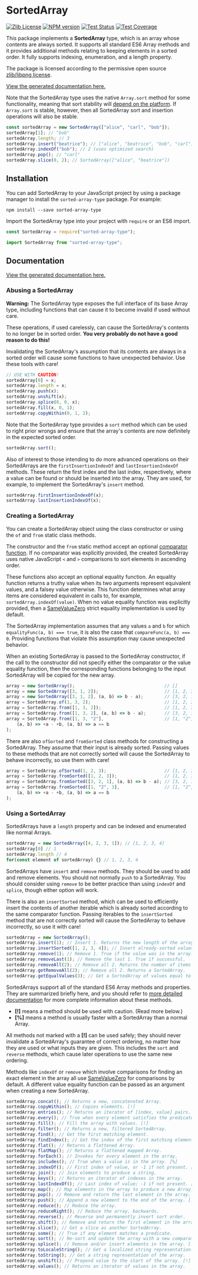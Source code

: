 # SortedArray

[![Zlib License][license-image]][license]
[![NPM version][npm-version-image]][npm-url]
[![Test Status][ci-image]][ci-url]
[![Test Coverage][coveralls-image]][coveralls-url]

This package implements a **SortedArray** type, which is an array
whose contents are always sorted.
It supports all standard ES6 Array methods and it provides
additional methods relating to keeping elements in a sorted order.
It fully supports indexing, enumeration, and a length property.

The package is licensed according to the permissive open source
[zlib/libpng license](LICENSE).

[View the generated documentation here.](https://pineapplemachine.github.io/sorted-array-type-js/)

Note that the SortedArray type uses the native `Array.sort`
method for some functionality, meaning that sort stability will
[depend on the platform](https://developer.mozilla.org/en-US/docs/Web/JavaScript/Reference/Global_Objects/Array/sort#sort_stability).
If `Array.sort` is stable, however, then all SortedArray sort
and insertion operations will also be stable.

``` js
const sortedArray = new SortedArray(["alice", "carl", "bob"]);
sortedArray[1]; // "bob"
sortedArray.length; // 3
sortedArray.insert("beatrice"); // ["alice", "beatrice", "bob", "carl"]
sortedArray.indexOf("bob"); // 2 (uses optimized search)
sortedArray.pop(); // "carl"
sortedArray.slice(0, 2); // SortedArray(["alice", "beatrice"])
```

[license-image]: https://img.shields.io/badge/License-Zlib-lightgrey.svg
[license]: https://github.com/pineapplemachine/sorted-array-type-js/blob/master/LICENSE

[ci-url]: https://github.com/pineapplemachine/sorted-array-type-js/actions/workflows/test.yml
[ci-image]: https://github.com/pineapplemachine/sorted-array-type-js/actions/workflows/test.yml/badge.svg

[coveralls-url]: https://coveralls.io/github/pineapplemachine/sorted-array-type-js
[coveralls-image]: https://coveralls.io/repos/github/pineapplemachine/sorted-array-type-js/badge.svg?branch=master

[npm-url]: https://www.npmjs.com/package/sorted-array-type
[npm-version-image]: https://badge.fury.io/js/sorted-array-type.svg

## Installation

You can add SortedArray to your JavaScript project by using a
package manager to install the `sorted-array-type` package. For example:

``` text
npm install --save sorted-array-type
```

Import the SortedArray type into your project with `require` or an ES6 import.

``` js
const SortedArray = require("sorted-array-type");
```

``` js
import SortedArray from "sorted-array-type";
```

## Documentation

[View the generated documentation here.](https://pineapplemachine.github.io/sorted-array-type-js/)

### Abusing a SortedArray

**Warning:** The SortedArray type exposes the full interface of its
base Array type, including functions that can cause it to become
invalid if used without care.

These operations, if used carelessly, can cause the SortedArray's
contents to no longer be in sorted order.
**You very probably do not have a good reason to do this!**

Invalidating the SortedArray's assumption that its contents are
always in a sorted order will cause some functions to have
unexpected behavior. Use these tools with care!

``` js
// USE WITH CAUTION!
sortedArray[0] = x;
sortedArray.length = x;
sortedArray.push(x);
sortedArray.unshift(x);
sortedArray.splice(0, 0, x);
sortedArray.fill(x, 0, 1);
sortedArray.copyWithin(0, 1, 2);
```

Note that the SortedArray type provides a `sort` method which can be
used to right prior wrongs and ensure that the array's contents are
now definitely in the expected sorted order.

``` js
sortedArray.sort();
```

Also of interest to those intending to do more advanced operations on
their SortedArrays are the `firstInsertionIndexOf` and `lastInsertionIndexOf`
methods. These return the first index and the last index, respectively,
where a value can be found or should be inserted into the array.
They are used, for example, to implement the SortedArray's `insert` method.

``` js
sortedArray.firstInsertionIndexOf(x);
sortedArray.lastInsertionIndexOf(x);
```

### Creating a SortedArray

You can create a SortedArray object using the class constructor or
using the `of` and `from` static class methods.

The constructor and the `from` static method accept an optional
[comparator function](https://developer.mozilla.org/en-US/docs/Web/JavaScript/Reference/Global_Objects/Array/sort).
If no comparator was explicitly provided, the created SortedArray uses
native JavaScript `<` and `>` comparisons to sort elements
in ascending order.

These functions also accept an optional equality function.
An equality function returns a truthy value when its two
arguments represent equivalent values, and a falsey value otherwise.
This function determines what array items are considered equivalent in
calls to, for example, `sortedArray.indexOf(value)`.
When no value equality function was explicitly provided, then a
[SameValueZero](https://developer.mozilla.org/en-US/docs/Web/JavaScript/Equality_comparisons_and_sameness)
strict equality implementation is used by default.

The SortedArray implementation assumes that any values `a` and `b`
for which `equalityFunc(a, b) === true`,
it is also the case that `compareFunc(a, b) === 0`.
Providing functions that violate this assumption may cause
unexpected behavior.

When an existing SortedArray is passed to the SortedArray constructor,
if the call to the constructor did not specify either the comparator
or the value equality function, then the corresponding functions belonging
to the input SortedArray will be copied for the new array.

``` js
array = new SortedArray();                                  // []
array = new SortedArray([3, 1, 2]);                         // [1, 2, 3]
array = new SortedArray([3, 1, 2], (a, b) => b - a);        // [3, 2, 1]
array = SortedArray.of(1, 3, 2);                            // [1, 2, 3]
array = SortedArray.from([1, 3, 2]);                        // [1, 2, 3]
array = SortedArray.from([1, 3, 2], (a, b) => b - a);       // [3, 2, 1]
array = SortedArray.from([1, 3, "2"],                       // [1, "2", 3]
    (a, b) => +a - +b, (a, b) => a == b
);
```

There are also `ofSorted` and `fromSorted` class methods for constructing
a SortedArray. They assume that their input is already sorted.
Passing values to these methods that are not correctly sorted will
cause the SortedArray to behave incorrectly, so use them with care!

``` js
array = SortedArray.ofSorted(1, 2, 3);                      // [1, 2, 3]
array = SortedArray.fromSorted([1, 2, 3]);                  // [1, 2, 3]
array = SortedArray.fromSorted([3, 2, 1], (a, b) => b - a); // [3, 2, 1]
array = SortedArray.fromSorted([1, "2", 3],                 // [1, "2", 3]
    (a, b) => +a - +b, (a, b) => a == b
);
```

### Using a SortedArray

SortedArrays have a `length` property and can be indexed and enumerated
like normal Arrays.

``` js
sortedArray = new SortedArray([4, 2, 3, 1]); // [1, 2, 3, 4]
sortedArray[0] // 1
sortedArray.length // 4
for(const element of sortedArray) {} // 1, 2, 3, 4
```

SortedArrays have `insert` and `remove` methods. They should be used
to add and remove elements.
You should not normally `push` to a SortedArray.
You should consider using `remove` to be better practice than using `indexOf`
and `splice`, though either option will work.

There is also an `insertSorted` method, which can be used to efficiently
insert the contents of another iterable which is already sorted according
to the same comparator function.
Passing iterables to the `insertSorted` method that are not correctly sorted
will cause the SortedArray to behave incorrectly, so use it with care!

``` js
sortedArray = new SortedArray();
sortedArray.insert(1); // Insert 1. Returns the new length of the array.
sortedArray.insertSorted([1, 2, 3, 4]); // Insert already-sorted values.
sortedArray.remove(1); // Remove 1. True if the value was in the array.
sortedArray.removeLast(1); // Remove the last 1. True if successful.
sortedArray.removeAll(2); // Remove all 2. Returns the number of items removed.
sortedArray.getRemoveAll(2); // Remove all 2. Returns a SortedArray.
sortedArray.getEqualValues(3); // Get a SortedArray of values equal to 3.
```

SortedArrays support all of the standard ES6 Array methods and
properties.
They are summarized briefly here, and you should refer to
[more detailed documentation](https://developer.mozilla.org/en-US/docs/Web/JavaScript/Reference/Global_Objects/Array)
for more complete information about these methods.

- **[!]** means a method should be used with caution. (Read more below.)
- **[%]** means a method is usually faster with a SortedArray than a normal Array.

All methods not marked with a **[!]** can be used safely; they should
never invalidate a SortedArray's guarantee of correct ordering,
no matter how they are used or what inputs they are given.
This includes the `sort` and `reverse` methods, which cause later
operations to use the same new ordering.

Methods like `indexOf` or `remove` which involve comparisons for finding
an exact element in the array all use
[SameValueZero](https://developer.mozilla.org/en-US/docs/Web/JavaScript/Equality_comparisons_and_sameness)
for comparisons by default.
A different value equality function can be passed as an argument
when creating a new SortedArray.

``` js
sortedArray.concat(); // Returns a new, concatenated Array.
sortedArray.copyWithin(); // Copies elements. [!]
sortedArray.entries(); // Returns an iterator of [index, value] pairs.
sortedArray.every(); // True when every element satisfies the predicate.
sortedArray.fill(); // Fill the array with values. [!]
sortedArray.filter(); // Returns a new, filtered SortedArray.
sortedArray.find(); // Get the first matching element.
sortedArray.findIndex(); // Get the index of the first matching element.
sortedArray.flat(); // Returns a flattened Array.
sortedArray.flatMap(); // Returns a flattened mapped Array.
sortedArray.forEach(); // Invokes for every element in the array.
sortedArray.includes(); // True when a value is in the array. [%]
sortedArray.indexOf(); // First index of value, or -1 if not present. [%]
sortedArray.join(); // Join elements to produce a string.
sortedArray.keys(); // Returns an iterator of indexes in the array.
sortedArray.lastIndexOf(); // Last index of value; -1 if not present. [%]
sortedArray.map(); // Map elements in the array to produce a new Array.
sortedArray.pop(); // Remove and return the last element in the array.
sortedArray.push(); // Append a new element to the end of the array. [!]
sortedArray.reduce(); // Reduce the array.
sortedArray.reduceRight(); // Reduce the array, backwards.
sortedArray.reverse(); // Reverse and permanently invert sort order.
sortedArray.shift(); // Remove and return the first element in the array.
sortedArray.slice(); // Get a slice as another SortedArray.
sortedArray.some(); // True if any element matches a predicate.
sortedArray.sort(); // Re-sort and update the array with a new comparator.
sortedArray.splice(); // Remove and/or insert elements in the array. [!]
sortedArray.toLocaleString(); // Get a localized string representation.
sortedArray.toString(); // Get a string representation of the array.
sortedArray.unshift(); // Prepend value to the start of the array. [!]
sortedArray.values(); // Returns an iterator of values in the array.
```

